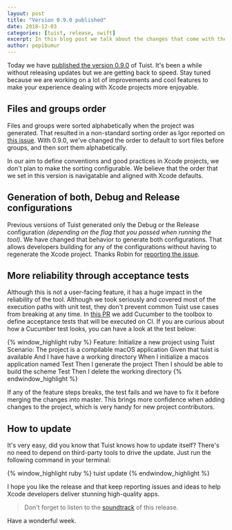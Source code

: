 ```yaml
---
layout: post
title: "Version 0.9.0 published"
date: 2018-12-03
categories: [tuist, release, swift]
excerpt: In this blog post we talk about the changes that come with the recently published version 0.9.0.
author: pepibumur
---
```


Today we have [published the version 0.9.0](https://github.com/tuist/tuist/releases/tag/0.9.0) of Tuist. It's been a while without releasing updates but we are getting back to speed. Stay tuned because we are working on a lot of improvements and cool features to make your experience dealing with Xcode projects more enjoyable.

## Files and groups order

Files and groups were sorted alphabetically when the project was generated. That resulted in a non-standard sorting order as Igor reported on [this issue](https://github.com/tuist/tuist/issues/140). With 0.9.0, we've changed the order to default to sort files before groups, and then sort them alphabetically.

In our aim to define conventions and good practices in Xcode projects, we don't plan to make the sorting configurable. We believe that the order that we set in this version is navigatable and aligned with Xcode defaults.

## Generation of both, Debug and Release configurations

Previous versions of Tuist generated only the Debug or the Release configuration _(depending on the flag that you passed when running the tool)_. We have changed that behavior to generate both configurations. That allows developers building for any of the configurations without having to regenerate the Xcode project. Thanks Robin for [reporting the issue](https://github.com/tuist/tuist/issues/159).

## More reliability through acceptance tests

Although this is not a user-facing feature, it has a huge impact in the reliability of the tool. Although we took seriously and covered most of the execution paths with unit test, they don't prevent common Tuist use cases from breaking at any time. In [this PR](https://github.com/tuist/tuist/pull/166) we add Cucumber to the toolbox to define acceptance tests that will be executed on CI. If you are curious about how a Cucumber test looks, you can have a look at the test below:

{% window_highlight ruby %}
Feature: Initialize a new project using Tuist
Scenario: The project is a compilable macOS application
Given that tuist is available
And I have have a working directory
When I initialize a macos application named Test
Then I generate the project
Then I should be able to build the scheme Test
Then I delete the working directory
{% endwindow_highlight %}

If any of the feature steps breaks, the test fails and we have to fix it before merging the changes into master. This brings more confidence when adding changes to the project, which is very handy for new project contributors.

## How to update

It's very easy, did you know that Tuist knows how to update itself? There's no need to depend on third-party tools to drive the update. Just run the following command in your terminal:

{% window_highlight ruby %}
tuist update
{% endwindow_highlight %}

I hope you like the release and that keep reporting issues and ideas to help Xcode developers deliver stunning high-quality apps.

> Don't forget to listen to the [soundtrack](https://soundcloud.com/samar_elsayed/florencethemachine_hunger) of this release.

Have a wonderful week.
